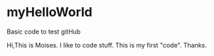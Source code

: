 # myHelloWorld
Basic code to test gitHub

Hi,This is Moises.  I like to code stuff.  This is my first "code".  Thanks.
